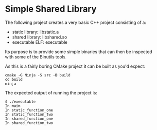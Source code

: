 # Simple Shared Library

The following project creates a very basic C++ project consisting of a:

- static library: libstatic.a
- shared library: libshared.so
- executable ELF: executable

Its purpose is to provide some simple binaries that can then be inspected with
some of the Binutils tools.

As this is a fairly boring CMake project it can be built as you'd expect:

    cmake -G Ninja -S src -B build
    cd build
    ninja

The expected output of running the project is:

    $ ./executable
    In main
    In static_function_one
    In static_function_two
    In shared_function_one
    In shared_function_two

